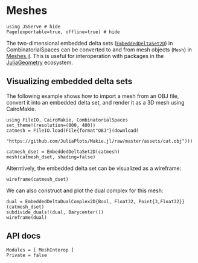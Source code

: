 # Meshes

```@example cat
using JSServe # hide
Page(exportable=true, offline=true) # hide
```

The two-dimensional embedded delta sets ([`EmbeddedDeltaSet2D`](@ref)) in
CombinatorialSpaces can be converted to and from mesh objects (`Mesh`) in
[Meshes.jl](https://github.com/JuliaGeometry/Meshes.jl). This is useful for
interoperation with packages in the
[JuliaGeometry](https://github.com/JuliaGeometry) ecosystem.

## Visualizing embedded delta sets

The following example shows how to import a mesh from an OBJ file, convert it
into an embedded delta set, and render it as a 3D mesh using CairoMakie.

```@example cat
using FileIO, CairoMakie, CombinatorialSpaces
set_theme!(resolution=(800, 400))
catmesh = FileIO.load(File{format"OBJ"}(download(
  "https://github.com/JuliaPlots/Makie.jl/raw/master/assets/cat.obj")))

catmesh_dset = EmbeddedDeltaSet2D(catmesh)
mesh(catmesh_dset, shading=false)
```

Alterntively, the embedded delta set can be visualized as a wireframe:

```@example cat
wireframe(catmesh_dset)
```

We can also construct and plot the dual complex for this mesh:

```@example cat
dual = EmbeddedDeltaDualComplex2D{Bool, Float32, Point{3,Float32}}(catmesh_dset)
subdivide_duals!(dual, Barycenter())
wireframe(dual)
```

## API docs

```@autodocs
Modules = [ MeshInterop ]
Private = false
```

